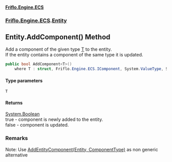 #### [Friflo.Engine.ECS](index.md 'index')
### [Friflo.Engine.ECS](Friflo.Engine.ECS.md 'Friflo.Engine.ECS').[Entity](Entity.md 'Friflo.Engine.ECS.Entity')

## Entity.AddComponent<T>() Method

Add a component of the given type [T](Entity.AddComponent_T_().md#Friflo.Engine.ECS.Entity.AddComponent_T_().T 'Friflo.Engine.ECS.Entity.AddComponent<T>().T') to the entity.<br/>
            If the entity contains a component of the same type it is updated.

```csharp
public bool AddComponent<T>()
    where T : struct, Friflo.Engine.ECS.IComponent, System.ValueType, System.ValueType;
```
#### Type parameters

<a name='Friflo.Engine.ECS.Entity.AddComponent_T_().T'></a>

`T`

#### Returns
[System.Boolean](https://docs.microsoft.com/en-us/dotnet/api/System.Boolean 'System.Boolean')  
true - component is newly added to the entity.<br/> false - component is updated.

### Remarks
Note: Use [AddEntityComponent(Entity, ComponentType)](EntityUtils.AddEntityComponent(Entity,ComponentType).md 'Friflo.Engine.ECS.EntityUtils.AddEntityComponent(Friflo.Engine.ECS.Entity, Friflo.Engine.ECS.ComponentType)') as non generic alternative